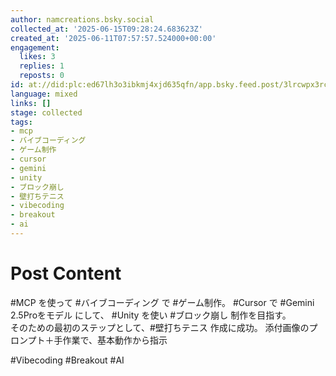 ```yaml
---
author: namcreations.bsky.social
collected_at: '2025-06-15T09:28:24.683623Z'
created_at: '2025-06-11T07:57:57.524000+00:00'
engagement:
  likes: 3
  replies: 1
  reposts: 0
id: at://did:plc:ed67lh3o3ibkmj4xjd635qfn/app.bsky.feed.post/3lrcwpx3rck2d
language: mixed
links: []
stage: collected
tags:
- mcp
- バイブコーディング
- ゲーム制作
- cursor
- gemini
- unity
- ブロック崩し
- 壁打ちテニス
- vibecoding
- breakout
- ai
---
```


# Post Content

#MCP を使って #バイブコーディング で #ゲーム制作。 #Cursor で #Gemini 2.5Proをモデル にして、 #Unity を使い #ブロック崩し 制作を目指す。  
そのための最初のステップとして、#壁打ちテニス 作成に成功。
添付画像のプロンプト＋手作業で、基本動作から指示
   
#Vibecoding #Breakout #AI